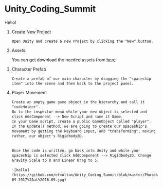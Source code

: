 # Unity_Coding_Summit
Hello!

1. Create New Project

       Open Unity and create a new Project by clicking the "New" button.

2. Assets

      You can get download the needed assets from [here](https://drive.google.com/drive/folders/1atnrjGfaNKNqSvXR9pbFD1vw5IOXK9C7?usp=sharing)

3. Character Prefab

       Create a prefab of our main character by dragging the "spaceship item" into the scene and then back to the project panel.
       
4. Player Movement

       Create an empty game game object in the hierarchy and call it "codeHolder". 
       Go to the inspector menu while your new object is selected and click AddComponent --> New Script and name it Game. 
       In your Game script, create a public GameObject called "player". 
       In the Update() method, we are going to create our spaceship's movement by getting the keyboard input, and "transforming", moving rather, our object's Rigidbody2D. 
       
       
       Once the code is written, go back into Unity and while your spaceship is selected click AddComponent --> Rigidbody2D. Change Gravity Scale to 0 and Linear Drag to 5. 

       ![hello](https://github.com/efeAltan/Unity_Coding_Summit/blob/master/Photo%20on%2022-09-2017%20at%2016.05.jpg)
